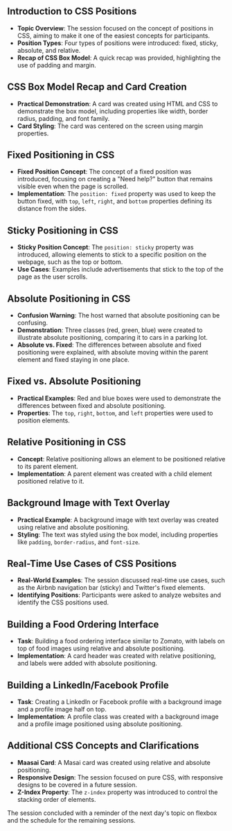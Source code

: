 ## Introduction to CSS Positions

- **Topic Overview**: The session focused on the concept of positions in CSS, aiming to make it one of the easiest concepts for participants.
- **Position Types**: Four types of positions were introduced: fixed, sticky, absolute, and relative.
- **Recap of CSS Box Model**: A quick recap was provided, highlighting the use of padding and margin.

## CSS Box Model Recap and Card Creation

- **Practical Demonstration**: A card was created using HTML and CSS to demonstrate the box model, including properties like width, border radius, padding, and font family.
- **Card Styling**: The card was centered on the screen using margin properties.

## Fixed Positioning in CSS

- **Fixed Position Concept**: The concept of a fixed position was introduced, focusing on creating a "Need help?" button that remains visible even when the page is scrolled.
- **Implementation**: The `position: fixed` property was used to keep the button fixed, with `top`, `left`, `right`, and `bottom` properties defining its distance from the sides.

## Sticky Positioning in CSS

- **Sticky Position Concept**: The `position: sticky` property was introduced, allowing elements to stick to a specific position on the webpage, such as the top or bottom.
- **Use Cases**: Examples include advertisements that stick to the top of the page as the user scrolls.

## Absolute Positioning in CSS

- **Confusion Warning**: The host warned that absolute positioning can be confusing.
- **Demonstration**: Three classes (red, green, blue) were created to illustrate absolute positioning, comparing it to cars in a parking lot.
- **Absolute vs. Fixed**: The differences between absolute and fixed positioning were explained, with absolute moving within the parent element and fixed staying in one place.

## Fixed vs. Absolute Positioning

- **Practical Examples**: Red and blue boxes were used to demonstrate the differences between fixed and absolute positioning.
- **Properties**: The `top`, `right`, `bottom`, and `left` properties were used to position elements.

## Relative Positioning in CSS

- **Concept**: Relative positioning allows an element to be positioned relative to its parent element.
- **Implementation**: A parent element was created with a child element positioned relative to it.

## Background Image with Text Overlay

- **Practical Example**: A background image with text overlay was created using relative and absolute positioning.
- **Styling**: The text was styled using the box model, including properties like `padding`, `border-radius`, and `font-size`.

## Real-Time Use Cases of CSS Positions

- **Real-World Examples**: The session discussed real-time use cases, such as the Airbnb navigation bar (sticky) and Twitter's fixed elements.
- **Identifying Positions**: Participants were asked to analyze websites and identify the CSS positions used.

## Building a Food Ordering Interface

- **Task**: Building a food ordering interface similar to Zomato, with labels on top of food images using relative and absolute positioning.
- **Implementation**: A card header was created with relative positioning, and labels were added with absolute positioning.

## Building a LinkedIn/Facebook Profile

- **Task**: Creating a LinkedIn or Facebook profile with a background image and a profile image half on top.
- **Implementation**: A profile class was created with a background image and a profile image positioned using absolute positioning.

## Additional CSS Concepts and Clarifications

- **Maasai Card**: A Masai card was created using relative and absolute positioning.
- **Responsive Design**: The session focused on pure CSS, with responsive designs to be covered in a future session.
- **Z-Index Property**: The `z-index` property was introduced to control the stacking order of elements.

The session concluded with a reminder of the next day's topic on flexbox and the schedule for the remaining sessions.